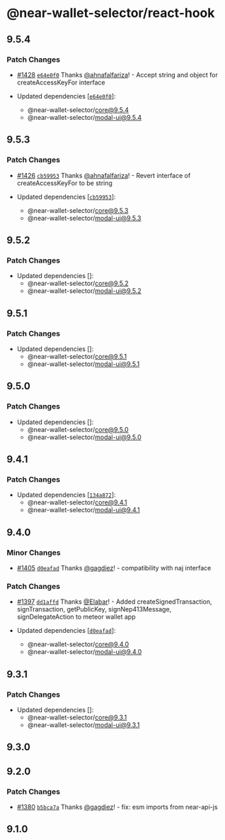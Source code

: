 # @near-wallet-selector/react-hook

## 9.5.4

### Patch Changes

- [#1428](https://github.com/near/wallet-selector/pull/1428) [`e64e0f0`](https://github.com/near/wallet-selector/commit/e64e0f06274eb58c5acc9017d765fc622976df81) Thanks [@ahnafalfariza](https://github.com/ahnafalfariza)! - Accept string and object for createAccessKeyFor interface

- Updated dependencies [[`e64e0f0`](https://github.com/near/wallet-selector/commit/e64e0f06274eb58c5acc9017d765fc622976df81)]:
  - @near-wallet-selector/core@9.5.4
  - @near-wallet-selector/modal-ui@9.5.4

## 9.5.3

### Patch Changes

- [#1426](https://github.com/near/wallet-selector/pull/1426) [`cb59953`](https://github.com/near/wallet-selector/commit/cb5995313fd8f2e48b58eaa84a88b92efff7739c) Thanks [@ahnafalfariza](https://github.com/ahnafalfariza)! - Revert interface of createAccessKeyFor to be string

- Updated dependencies [[`cb59953`](https://github.com/near/wallet-selector/commit/cb5995313fd8f2e48b58eaa84a88b92efff7739c)]:
  - @near-wallet-selector/core@9.5.3
  - @near-wallet-selector/modal-ui@9.5.3

## 9.5.2

### Patch Changes

- Updated dependencies []:
  - @near-wallet-selector/core@9.5.2
  - @near-wallet-selector/modal-ui@9.5.2

## 9.5.1

### Patch Changes

- Updated dependencies []:
  - @near-wallet-selector/core@9.5.1
  - @near-wallet-selector/modal-ui@9.5.1

## 9.5.0

### Patch Changes

- Updated dependencies []:
  - @near-wallet-selector/core@9.5.0
  - @near-wallet-selector/modal-ui@9.5.0

## 9.4.1

### Patch Changes

- Updated dependencies [[`134a872`](https://github.com/near/wallet-selector/commit/134a8723b938cdd922ddbf1eec528cdac7ae6c3e)]:
  - @near-wallet-selector/core@9.4.1
  - @near-wallet-selector/modal-ui@9.4.1

## 9.4.0

### Minor Changes

- [#1405](https://github.com/near/wallet-selector/pull/1405) [`d0eafad`](https://github.com/near/wallet-selector/commit/d0eafad960b1ccfc190224e32cc181bae1cd77bb) Thanks [@gagdiez](https://github.com/gagdiez)! - compatibility with naj interface

### Patch Changes

- [#1397](https://github.com/near/wallet-selector/pull/1397) [`dd1affd`](https://github.com/near/wallet-selector/commit/dd1affdf0a9124ec14e606ca3fbec6db7a31a014) Thanks [@Elabar](https://github.com/Elabar)! - Added createSignedTransaction, signTransaction, getPublicKey, signNep413Message, signDelegateAction to meteor wallet app

- Updated dependencies [[`d0eafad`](https://github.com/near/wallet-selector/commit/d0eafad960b1ccfc190224e32cc181bae1cd77bb)]:
  - @near-wallet-selector/core@9.4.0
  - @near-wallet-selector/modal-ui@9.4.0

## 9.3.1

### Patch Changes

- Updated dependencies []:
  - @near-wallet-selector/core@9.3.1
  - @near-wallet-selector/modal-ui@9.3.1

## 9.3.0

## 9.2.0

### Patch Changes

- [#1380](https://github.com/near/wallet-selector/pull/1380) [`b5bca7a`](https://github.com/near/wallet-selector/commit/b5bca7a66484686fad7c975b53b25fdd714421f5) Thanks [@gagdiez](https://github.com/gagdiez)! - fix: esm imports from near-api-js

## 9.1.0

